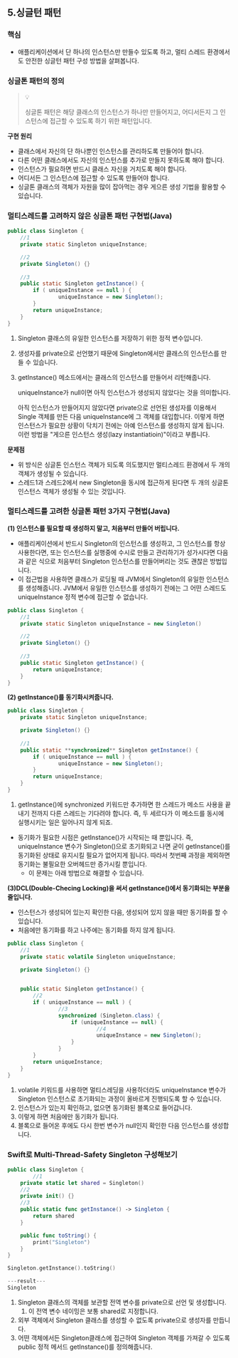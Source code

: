 ## 5.싱글턴 패턴
### 핵심

- 애플리케이션에서 단 하나의 인스턴스만 만들수 있도록 하고, 멀티 스레드 환경에서도 안전한 싱글턴 패턴 구성 방법을 살펴봅니다.

### 싱글톤 패턴의 정의

> 💡 
> 
> 싱글톤 패턴은 해당 클래스의 인스턴스가 하나만 만들어지고, 어디서든지 그 인스턴스에 접근할 수 있도록 하기 위한 패턴입니다. 
>

**구현 원리**

- 클래스에서 자신의 단 하나뿐인 인스턴스를 관리하도록 만들어야 합니다.
- 다른 어떤 클래스에서도 자신의 인스턴스를 추가로 만들지 못하도록 해야 합니다.
- 인스턴스가 필요하면 반드시 클래스 자신을 거치도록 해야 합니다.
- 어디서든 그 인스턴스에 접근할 수 있도록 만들어야 합니다.
- 싱글톤 클래스의 객체가 자원을 많이 잡아먹는 경우 게으른 생성 기법을 활용할 수 있습니다.

### 멀티스레드를 고려하지 않은 싱글톤 패턴 구현법(Java)

```java
public class Singleton { 
    //1
    private static Singleton uniqueInstance;

    //2
    private Singleton() {}
    
    //3
    public static Singleton getInstance() { 
        if ( uniqueInstance == null ) { 
                uniqueInstance = new Singleton();
        }
        return uniqueInstance;
    }
}
```

1. Singleton 클래스의 유일한 인스턴스를 저장하기 위한 정적 변수입니다.
2. 생성자를 private으로 선언했기 때문에 Singleton에서만 클래스의 인스턴스를 만들 수 있습니다.
3. getInstance() 메소드에서는 클래스의 인스턴스를 만들어서 리턴해줍니다. 
    
    uniqueInstance가 null이면 아직 인스턴스가 생성되지 않았다는 것을 의미합니다. 
    
    아직 인스턴스가 만들어지지 않았다면 private으로 선언된 생성자를 이용해서 Single 객체를 만든 다음 uniqueInstance에 그 객체를 대입합니다. 이렇게 하면 인스턴스가 필요한 상황이 닥치기 전에는 아예 인스턴스를 생성하지 않게 됩니다. 이런 방법을 "게으른 인스턴스 생성(lazy instantiatioin)"이라고 부릅니다.
    

**문제점**

- 위 방식은 싱글톤 인스턴스 객체가 되도록 의도했지만 멀티스레드 환경에서  두 개의 객체가 생성될 수 있습니다.
- 스레드1과 스레드2에서 new Singleton을 동시에 접근하게 된다면 두 개의 싱글톤 인스턴스 객체가 생성될 수 있는 것입니다.

### 멀티스레드를 고려한 싱글톤 패턴 3가지 구현법(Java)

**(1) 인스턴스를 필요할 때 생성하지 말고, 처음부터 만들어 버립니다.**

- 애플리케이션에서 반드시 Singleton의 인스턴스를 생성하고, 그 인스턴스를 항상 사용한다면, 또는 인스턴스를 실행중에 수시로 만들고 관리하기가 성가시다면 다음과 같은 식으로 처음부터 Singleton 인스턴스를 만들어버리는 것도 괜찮은 방법입니다.
- 이 접근법을 사용하면 클래스가 로딩될 때 JVM에서 Singleton의 유일한 인스턴스를 생성해줍니다. JVM에서 유일한 인스턴스를 생성하기 전에는 그 어떤 스레드도 uniqueInstance 정적 변수에 접근할 수 없습니다.

```java
public class Singleton { 
    //1
    private static Singleton uniqueInstance = new Singleton()

    //2
    private Singleton() {}
    
    //3
    public static Singleton getInstance() { 
        return uniqueInstance;
    }
}
```

**(2) getInstance()를 동기화시켜줍니다.**

```java
public class Singleton { 
    private static Singleton uniqueInstance;

    private Singleton() {}
    
    //1
    public static **synchronized** Singleton getInstance() { 
        if ( uniqueInstance == null ) { 
                uniqueInstance = new Singleton();
        }
        return uniqueInstance;
    }
}
```

1. getInstance()에 synchronized 키워드만 추가하면 한 스레드가 메소드 사용을 끝내기 전까지 다른 스레드는 기다려야 합니다. 즉, 두 세르다가 이 메소드를 동시에 실행시키는 일은 일어나지 않게 되죠.

- 동기화가 필요한 시점은 getInstance()가 시작되는 때 뿐입니다. 즉, uniqueInstance 변수가 Singleton()으로 초기화되고 나면 굳이 getInstance()를 동기화된 상태로 유지시킬 필요가 없어지게 됩니다. 따라서 첫번째 과정을 제외하면 동기화는 불필요한 오버헤드만 증가시킬 뿐입니다.
    - 이 문제는 아래 방법으로 해결할 수 있습니다.

**(3)DCL(Double-Checing Locking)을 써서 getInstance()에서 동기화되는 부분을 줄입니다.** 

- 인스턴스가 생성되어 있는지 확인한 다음, 생성되어 있지 않을 때만 동기화를 할 수 있습니다.
- 처음에만 동기화를 하고 나주에는 동기화를 하지 않게 됩니다.

```java
public class Singleton { 
    //1
    private static volatile Singleton uniqueInstance;

    private Singleton() {}
    

    public static Singleton getInstance() { 
        //2
        if ( uniqueInstance == null ) { 
                //3
                synchronized (Singleton.class) { 
                    if (uniqueInstance == null) { 
                            //4
                            uniqueInstance = new Singleton();
                    }
                }
        }
        return uniqueInstance;
    }
}
```

1. volatile 키워드를 사용하면 멀티스레딩을 사용하더라도 uniqueInstance 변수가 Singleton 인스턴스로 초기화되는 과정이 올바르게 진행되도록 할 수 있습니다. 
2. 인스턴스가 있는지 확인하고, 없으면 동기화된 블록으로 들어갑니다.
3. 이렇게 하면 처음에만 동기화가 됩니다.
4. 블록으로 들어온 후에도 다시 한번 변수가 null인지 확인한 다음 인스턴스를 생성합니다. 

### Swift로 Multi-Thread-Safety Singleton 구성해보기

```swift
public class Singleton {
        //1
    private static let shared = Singleton()
    //2
    private init() {}
    //3
    public static func getInstance() -> Singleton {
        return shared
    }

    public func toString() {
        print("Singleton")
    }
}

Singleton.getInstance().toString()

---result---
Singleton
```


1. Singleton 클래스의 객체를 보관할 전역 변수를 private으로 선언 및 생성합니다.
    1. 이 전역 변수 네이밍은 보통 shared로 지정합니다.
2. 외부 객체에서 Singleton 클래스를 생성할 수 없도록 private으로 생성자를 만듭니다.
3. 어떤 객체에서든 Singleton클래스에 접근하여 Singleton 객체를 가져갈 수 있도록 public 정적 메서드 getInstance()를 정의해줍니다.
